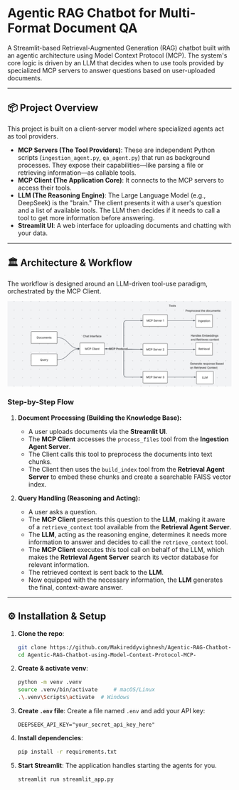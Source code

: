 # **Agentic RAG Chatbot for Multi-Format Document QA**

A Streamlit-based Retrieval-Augmented Generation (RAG) chatbot built with an agentic architecture using Model Context Protocol (MCP). The system's core logic is driven by an LLM that decides when to use tools provided by specialized MCP servers to answer questions based on user-uploaded documents.

---

## 📦 Project Overview

This project is built on a client-server model where specialized agents act as tool providers.

*   **MCP Servers (The Tool Providers)**: These are independent Python scripts (`ingestion_agent.py`, `qa_agent.py`) that run as background processes. They expose their capabilities—like parsing a file or retrieving information—as callable tools.
*   **MCP Client (The Application Core)**: It connects to the MCP servers to access their tools.
*   **LLM (The Reasoning Engine)**: The Large Language Model (e.g., DeepSeek) is the "brain." The client presents it with a user's question and a list of available tools. The LLM then decides if it needs to call a tool to get more information before answering.
*   **Streamlit UI**: A web interface for uploading documents and chatting with your data.

---

## 🏛️ Architecture & Workflow

The workflow is designed around an LLM-driven tool-use paradigm, orchestrated by the MCP Client.

![RAG MCP Architecture Diagram](MCP_RAG_Architecture.png)

### **Step-by-Step Flow**

1.  **Document Processing (Building the Knowledge Base):**
    *   A user uploads documents via the **Streamlit UI**.
    *   The **MCP Client** accesses the `process_files` tool from the **Ingestion Agent Server**.
    *   The Client calls this tool to preprocess the documents into text chunks.
    *   The Client then uses the `build_index` tool from the **Retrieval Agent Server** to embed these chunks and create a searchable FAISS vector index.

2.  **Query Handling (Reasoning and Acting):**
    *   A user asks a question.
    *   The **MCP Client** presents this question to the **LLM**, making it aware of a `retrieve_context` tool available from the **Retrieval Agent Server**.
    *   The **LLM**, acting as the reasoning engine, determines it needs more information to answer and decides to call the `retrieve_context` tool.
    *   The **MCP Client** executes this tool call on behalf of the LLM, which makes the **Retrieval Agent Server** search its vector database for relevant information.
    *   The retrieved context is sent back to the **LLM**.
    *   Now equipped with the necessary information, the **LLM** generates the final, context-aware answer.

---

## ⚙️ Installation & Setup

1.  **Clone the repo**:

    ```bash
    git clone https://github.com/Makireddyvighnesh/Agentic-RAG-Chatbot-using-Model-Context-Protocol-MCP-.git
    cd Agentic-RAG-Chatbot-using-Model-Context-Protocol-MCP-
    ```

2.  **Create & activate venv**:

    ```bash
    python -m venv .venv
    source .venv/bin/activate     # macOS/Linux
    .\.venv\Scripts\activate  # Windows
    ```

3.  **Create `.env` file**: Create a file named `.env` and add your API key:
    ```
    DEEPSEEK_API_KEY="your_secret_api_key_here"
    ```

4.  **Install dependencies**:

    ```bash
    pip install -r requirements.txt
    ```

5.  **Start Streamlit**: The application handles starting the agents for you.

    ```bash
    streamlit run streamlit_app.py
    ```

